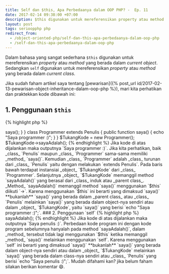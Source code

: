 ```yaml
---
title: Self dan $this, Apa Perbedaanya dalam OOP PHP? -  Ep. 11
date: 2017-02-14 09:38:00 +07:00
description: $this digunakan untuk mereferensikan property atau method yang berada dalam current object. Sedangkan self digunakan untuk mereferensikan property atau method yang berada dalam current class.
layout: post
tags: serioopphp php
redirect_from:
  - /object-oriented-php/self-dan-this-apa-perbedaanya-dalam-oop-php
  - /self-dan-this-apa-perbedaanya-dalam-oop-php
---
```


Dalam bahasa yang sangat sederhana `$this` digunakan untuk mereferensikan _property_ atau _method_ yang berada dalam _current object_. Sedangkan `self` digunakan untuk mereferensikan _property_ atau _method_ yang berada dalam _current class_.

Jika sudah faham artikel saya tentang [pewarisan]({% post_url id/2017-02-13-pewarisan-object-inheritance-dalam-oop-php %}), mari kita perhatikan dan praktekkan kode dibawah ini:

## 1. Penggunaan `$this`

{% highlight php %}
<?php
class Penulis {

    public function saya() {
        echo "Saya penulis :)";
    }

    public function sayaAdalah() {
       $this->saya();
    }
}

class Programmer extends Penulis {

    public function saya() {
        echo "Saya programmer :)";
    }

}

$TukangKode = new Programmer();
$TukangKode->sayaAdalah();
{% endhighlight %}

Jika kode di atas dijalankan maka outputnya `Saya programmer :)`.

Jika kita perhatikan, baik _class_ `Penulis` maupun _class_ `Programmer` sama-sama memiliki _method_ `saya()`. Kemudian _class_ `Programmer` adalah _class_ turunan dari _class_ `Penulis` yaitu dengan melakukan `extends Penulis`.

Pada baris bawah terdapat instansiai _object_ `$TukangKode` dari _class_ `Programmer`. Selanjutnya _object_ `$TukangKode` memanggil method `sayaAdalah()` yang berasal dari _class_ induk atau _parent class_. _Method_ `sayaAdalah()` memanggil method `saya()` menggunakan `$this` diikuti `->`.

Karena menggunakan `$this` ini berarti yang dimaksud `saya()` **bukanlah** `saya()` yang berada dalam _parent class_ atau _class_ `Penulis` melainkan `saya()` yang berada dalam object-nya sendiri atau dalam _object_ `$TukangKode`, yaitu `saya()` yang berisi `echo "Saya programmer :)";`.

### 2. Penggunaan `self`

{% highlight php %}
<?php
class Penulis {

    public function saya() {
        echo "Saya penulis :)";
    }

    public function sayaAdalah() {
       self::saya();
    }
}

class Programmer extends Penulis {

    public function saya() {
        echo "Saya programmer :)";
    }

}

$TukangKode = new Programmer();
$TukangKode->sayaAdalah();
{% endhighlight %}

Jika kode di atas dijalankan maka outputnya `Saya penulis :)`.

Perbedaan kode program ini dengan kode program sebelumnya hanyalah pada method `sayaAdalah()`, dalam _method_ tersebut tidak lagi menggunakan `$this` ketika memanggil _method_ `saya()` melainkan menggunakan `self`.

Karena menggunakan `self` ini berarti yang dimaksud `saya()` **bukanlah** `saya()` yang berada dalam object-nya sendiri atau dalam _object_ `$TukangKode` melainkan `saya()` yang berada dalam class-nya sendiri atau _class_ `Penulis` yang berisi `echo "Saya penulis :)";`.

Mudah difahami kan? jika belum faham silakan berikan komentar 😄.
